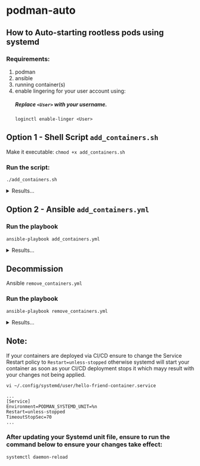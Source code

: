 # podman-auto
## How to Auto-starting rootless pods using systemd

### Requirements: 
1. podman
2. ansible
3. running container(s)
4. enable lingering for your user account using:
    ##### Replace `<User>` with your username.
    `loginctl enable-linger <User>`

## Option 1 - Shell Script `add_containers.sh`

Make it executable:
`chmod +x add_containers.sh`

### Run the script:
`./add_containers.sh`
<details>
<summary>Results...</summary>

``` bash
Enter the name of the container you would like to use (or type 'quit' to exit):
hello-friend-container
Created symlink /home/potato/.config/systemd/user/default.target.wants/hello-friend-container.service → /home/potato/.config/systemd/user/hello-friend-container.service.
Successfully created and started the systemd service for container 'hello-friend-container'.
```
<br>
</details>

## Option 2 - Ansible `add_containers.yml`

### Run the playbook
`ansible-playbook add_containers.yml`
<details>
<summary>Results...</summary>

``` yaml
Enter the name of the container you would like to use (or type 'quit' to exit):: hello-friend-container

PLAY [Create and start Podman container systemd service] ***************************************************************************************************************************************

TASK [Gathering Facts] *************************************************************************************************************************************************************************
ok: [localhost]

TASK [Get container ID] ************************************************************************************************************************************************************************
changed: [localhost]

TASK [Check if container exists] ***************************************************************************************************************************************************************
skipping: [localhost]

TASK [Check if systemd service already exists] *************************************************************************************************************************************************
changed: [localhost]

TASK [Fail if systemd service already exists] **************************************************************************************************************************************************
skipping: [localhost]

TASK [Create systemd user directory] ***********************************************************************************************************************************************************
ok: [localhost]

TASK [Generate systemd unit file] **************************************************************************************************************************************************************
changed: [localhost]

TASK [Write systemd unit file] *****************************************************************************************************************************************************************
changed: [localhost]

TASK [Enable systemd service] ******************************************************************************************************************************************************************
changed: [localhost]

TASK [Start systemd service] *******************************************************************************************************************************************************************
changed: [localhost]

TASK [Display success message] *****************************************************************************************************************************************************************
ok: [localhost] => {
    "msg": "Successfully created and started the systemd service for container 'hello-friend-container'."
}

PLAY RECAP *************************************************************************************************************************************************************************************
localhost                  : ok=9    changed=6    unreachable=0    failed=0    skipped=2    rescued=0    ignored=0
```
<br>
</details>

## Decommission
Ansible `remove_containers.yml`

### Run the playbook
`ansible-playbook remove_containers.yml`
<details>
<summary>Results...</summary>

``` yaml
Enter the name of the container you would like to decommission (or type 'quit' to exit):: hello-friend-container

PLAY [Remove and stop Podman container systemd service] ****************************************************************************************************************************************

TASK [Gathering Facts] *************************************************************************************************************************************************************************
ok: [localhost]

TASK [Check if systemd unit file exists] *******************************************************************************************************************************************************
ok: [localhost]

TASK [Fail if systemd unit file does not exist] ************************************************************************************************************************************************
skipping: [localhost]

TASK [Stop systemd service] ********************************************************************************************************************************************************************
changed: [localhost]

TASK [Disable systemd service] *****************************************************************************************************************************************************************
changed: [localhost]

TASK [Remove systemd unit file] ****************************************************************************************************************************************************************
changed: [localhost]

TASK [Reload systemd configuration] ************************************************************************************************************************************************************
changed: [localhost]

TASK [Display success message] *****************************************************************************************************************************************************************
ok: [localhost] => {
    "msg": "Successfully removed and stopped the systemd service for container 'hello-friend-container'."
}

PLAY RECAP *************************************************************************************************************************************************************************************
localhost                  : ok=7    changed=4    unreachable=0    failed=0    skipped=1    rescued=0    ignored=0


```
<br>
</details>

## Note:
If your containers are deployed via CI/CD ensure to change the Service Restart policy to `Restart=unless-stopped` otherwise systemd will start your container as soon as your CI/CD deployment stops it which mayy result with your changes not being applied.
    
`vi ~/.config/systemd/user/hello-friend-container.service`
```
...
[Service]
Environment=PODMAN_SYSTEMD_UNIT=%n
Restart=unless-stopped
TimeoutStopSec=70
...
```
### After updating your Systemd unit file, ensure to run the command below to ensure your changes take effect: 
`systemctl daemon-reload`

